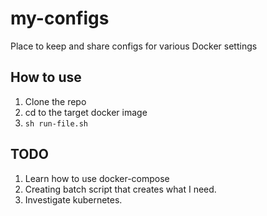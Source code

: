 # my-configs
Place to keep and share configs for various Docker settings

## How to use
1. Clone the repo
2. cd to the target docker image
3. ```sh run-file.sh```

## TODO
1. Learn how to use docker-compose
2. Creating batch script that creates what I need.
3. Investigate kubernetes.
